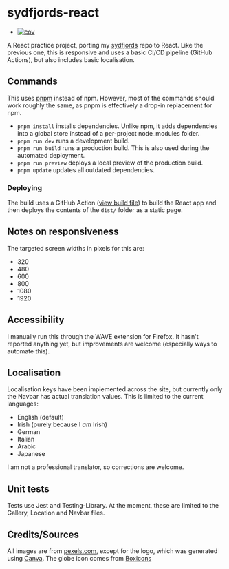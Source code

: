 # sydfjords-react
+ [![cov](https://aceade.github.io/sydfjords-react/badges/coverage.svg)](https://github.com/aceade/sydfjords-react/actions)

A React practice project, porting my [sydfjords](https://aceade.github.io/sydfjords) repo to React. Like the previous one, this is responsive and uses a basic CI/CD pipeline (GitHub Actions), but also includes basic localisation.

## Commands

This uses [pnpm](https://pnpm.io/) instead of npm. However, most of the commands should work roughly the same, as pnpm is effectively a drop-in replacement for npm.

- `pnpm install` installs dependencies. Unlike npm, it adds dependencies into a global store instead of a per-project node_modules folder.
- `pnpm run dev` runs a development build.
- `pnpm run build` runs a production build. This is also used during the automated deployment.
- `pnpm run preview` deploys a local preview of the production build.
- `pnpm update` updates all outdated dependencies.

### Deploying

The build uses a GitHub Action ([view build file](.github/workflows/build.yml)) to build the React app and then deploys the contents of the `dist/` folder as a static page.

## Notes on responsiveness

The targeted screen widths in pixels for this are:

- 320
- 480
- 600
- 800
- 1080
- 1920

## Accessibility

I manually run this through the WAVE extension for Firefox. It hasn't reported anything yet, but improvements are welcome (especially ways to automate this).

## Localisation

Localisation keys have been implemented across the site, but currently only the Navbar has actual translation values. This is limited to the current languages:
- English (default)
- Irish (purely because I *am* Irish)
- German
- Italian
- Arabic
- Japanese

I am not a professional translator, so corrections are welcome.

## Unit tests

Tests use Jest and Testing-Library. At the moment, these are limited to the Gallery, Location and Navbar files.

## Credits/Sources

All images are from [pexels.com](https://www.pexels.com/), except for the logo, which was generated using [Canva](https://canva.com). The globe icon comes from [Boxicons](https://boxicons.com)
